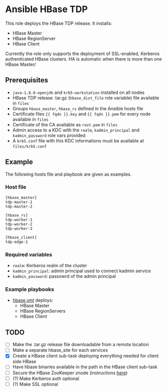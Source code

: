 # Ansible HBase TDP

This role deploys the HBase TDP release. It installs:

- HBase Master
- HBase RegionServer
- HBase Client

Currently the role only supports the deployment of SSL-enabled, Kerberos authenticated HBase clusters. HA is automatic when there is more than one HBase Master/

## Prerequisites

- `java-1.8.0-openjdk` and `krb5-workstation` installed on all nodes
- HBase TDP release .tar.gz (`hbase_dist_file` role variable) file available in `files`
- Groups `hbase_master`, `hbase_rs` defined in the Ansible hosts file
- Certificate files `{{ fqdn }}.key` and `{{ fqdn }}.pem` for every node available in `files`
- Certificate of the CA available as `root.pem` in `files`
- Admin access to a KDC with the `realm`, `kadmin_principal` and `kadmin_password` role vars provided
- A `krb5.conf` file with this KDC informations must be available at `files/krb5.conf`

## Example

The following hosts file and playbook are given as examples.

### Host file

```
[hbase_master]
tdp-master-1
tdp-master-2

[hbase_rs]
tdp-worker-1
tdp-worker-2
tdp-worker-3

[hbase_client]
tdp-edge-1
```

### Required variables

- `realm`: Kerberos realm of the cluster
- `kadmin_principal`: admin principal used to connect kadmin service
- `kadmin_password`: passowrd of the admin principal

### Example playbooks

- [hbase.yml](../../playbooks/hbase.yml) deploys:
  - HBase Master
  - HBase RegionServers
  - HBase Client

## TODO

- [ ] Make the .tar.gz release file downloadable from a remote location
- [ ] Make a separate hbase_site for each services
- [x] Create a HBase client sub-task deploying everything needed for client side HBase
- [ ] Have hbase binaries available in the path in the HBase client sub-task
- [ ] Secure the HBase ZooKeeper znode (instructions [here](https://hbase.apache.org/book.html#_securing_zookeeper_data))
- [ ] (?) Make Kerberos auth optional
- [ ] (?) Make SSL optional
